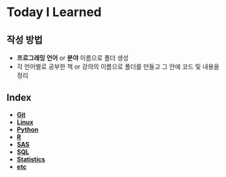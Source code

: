 # Today I Learned

## 작성 방법
- **프로그래밍 언어** or **분야** 이름으로 폴더 생성
- 각 언어별로 공부한 책 or 강의의 이름으로 폴더를 만들고 그 안에 코드 및 내용을 정리



## Index

- [**Git**](https://github.com/statKim/TIL/tree/master/Git)
- [**Linux**](https://github.com/statKim/TIL/tree/master/Linux)
- [**Python**](https://github.com/statKim/TIL/tree/master/Python)
- [**R**](https://github.com/statKim/TIL/tree/master/R)
- [**SAS**](https://github.com/statKim/TIL/tree/master/SAS)
- [**SQL**](https://github.com/statKim/TIL/tree/master/SQL)
- [**Statistics**](https://github.com/statKim/TIL/tree/master/Statistics)
- [**etc**](https://github.com/statKim/TIL/tree/master/etc)

